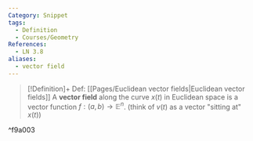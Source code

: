 ```yaml
---
Category: Snippet
tags:
  - Definition
  - Courses/Geometry
References:
  - LN 3.8
aliases:
  - vector field
---
```

> [!Definition]+ Def: [[Pages/Euclidean vector fields|Euclidean vector fields]]
> A **vector field** along the curve $x(t)$ in Euclidean space is a vector function $f:(a,b)\to \mathbb{E}^n$. (think of $v(t)$ as a vector "sitting at" $x(t)$)

^f9a003
